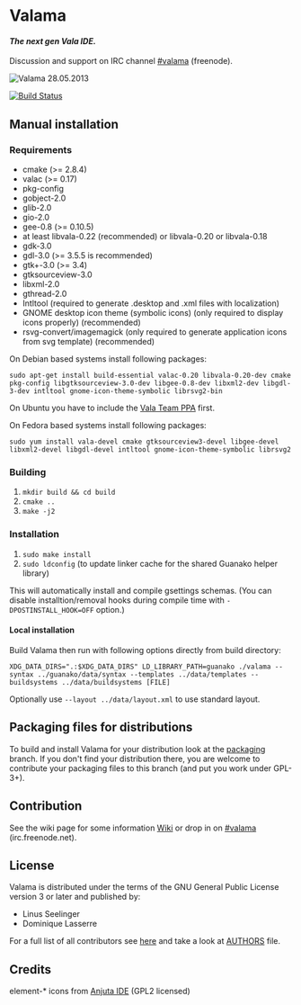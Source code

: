 # Valama #

#### *The next gen Vala IDE.* ####

Discussion and support on IRC channel [#valama](http://webchat.freenode.net/?channels=#valama) (freenode).

![Valama 28.05.2013](https://raw.github.com/Valama/valama/gh-pages/images/valama_2013-05-28.png)

[![Build Status](https://travis-ci.org/Valama/valama.png)](https://travis-ci.org/Valama/valama)

## Manual installation ##

### Requirements
 * cmake (>= 2.8.4)
 * valac (>= 0.17)
 * pkg-config
 * gobject-2.0
 * glib-2.0
 * gio-2.0
 * gee-0.8 (>= 0.10.5)
 * at least libvala-0.22 (recommended) or libvala-0.20 or libvala-0.18
 * gdk-3.0
 * gdl-3.0 (>= 3.5.5 is recommended)
 * gtk+-3.0 (>= 3.4)
 * gtksourceview-3.0
 * libxml-2.0
 * gthread-2.0
 * Intltool (required to generate .desktop and .xml files with localization)
 * GNOME desktop icon theme (symbolic icons) (only required to display icons properly) (recommended)
 * rsvg-convert/imagemagick (only required to generate application icons from svg template) (recommended)

On Debian based systems install following packages:

    sudo apt-get install build-essential valac-0.20 libvala-0.20-dev cmake pkg-config libgtksourceview-3.0-dev libgee-0.8-dev libxml2-dev libgdl-3-dev intltool gnome-icon-theme-symbolic librsvg2-bin

On Ubuntu you have to include the [Vala Team PPA](https://launchpad.net/~vala-team/+archive/ppa) first.

On Fedora based systems install following packages:

    sudo yum install vala-devel cmake gtksourceview3-devel libgee-devel libxml2-devel libgdl-devel intltool gnome-icon-theme-symbolic librsvg2

### Building ###
 1. `mkdir build && cd build`
 1. `cmake ..`
 1. `make -j2`

### Installation ###
 1. `sudo make install`
 1. `sudo ldconfig` (to update linker cache for the shared Guanako helper library)

This will automatically install and compile gsettings schemas. (You can
disable installtion/removal hooks during compile time with
`-DPOSTINSTALL_HOOK=OFF` option.)

#### Local installation ####
Build Valama then run with following options directly from build directory:

    XDG_DATA_DIRS=".:$XDG_DATA_DIRS" LD_LIBRARY_PATH=guanako ./valama --syntax ../guanako/data/syntax --templates ../data/templates --buildsystems ../data/buildsystems [FILE]

Optionally use `--layout ../data/layout.xml` to use standard layout.


## Packaging files for distributions ##
To build and install Valama for your distribution look at the [packaging](https://github.com/Valama/valama/tree/packaging) branch. If you don't find your distribution there, you are welcome to contribute your packaging files to this branch (and put you work under GPL-3+).


## Contribution ##
See the wiki page for some information [Wiki](https://github.com/Valama/valama/wiki) or drop in on [#valama](http://webchat.freenode.net/?channels=#valama) (irc.freenode.net).

## License ##
Valama is distributed under the terms of the GNU General Public License version 3 or later and published by:
 * Linus Seelinger
 * Dominique Lasserre

For a full list of all contributors see [here](https://github.com/Valama/valama/graphs/contributors) and take a look at [AUTHORS](https://github.com/Valama/valama/blob/master/AUTHORS) file.

## Credits ##
element-\* icons from [Anjuta IDE](https://projects.gnome.org/anjuta/) (GPL2 licensed)
